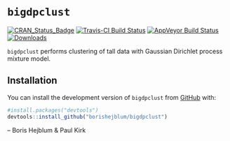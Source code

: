 
<!-- README.md is generated from README.Rmd. Please edit that file -->

# `bigdpclust`

<!-- badges: start -->

[![CRAN\_Status\_Badge](http://www.r-pkg.org/badges/version/bigdpclust)](https://cran.r-project.org/package=bigdpclust)
[![Travis-CI Build
Status](https://travis-ci.org/borishejblum/bigdpclust.svg?branch=master)](https://travis-ci.org/borishejblum/bigdpclust)
[![AppVeyor Build
Status](https://ci.appveyor.com/api/projects/status/github/borishejblum/bigdpclust?branch=master&svg=true)](https://ci.appveyor.com/project/borishejblum/bigdpclust)
[![Downloads](https://cranlogs.r-pkg.org/badges/bigdpclust?color=blue)](https://www.r-pkg.org/pkg/bigdpclust)
<!-- badges: end -->

`bigdpclust` performs clustering of tall data with Gaussian Dirichlet
process mixture model.

## Installation

You can install the development version of `bigdpclust` from
[GitHub](https://github.com/bigdpclust) with:

``` r
#install.packages("devtools")
devtools::install_github("borishejblum/bigdpclust")
```

– Boris Hejblum & Paul Kirk
